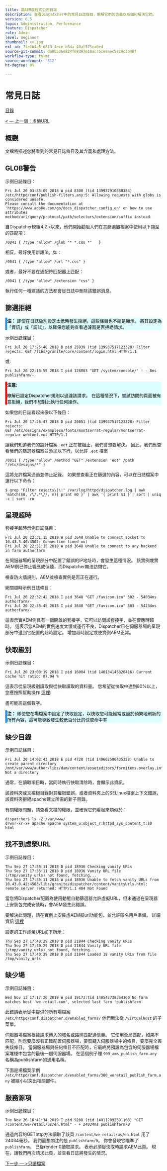 ```yaml
---
title: 調AEM度程式公用日誌
description: 查看Dispatcher中的常見日誌條目，瞭解它們的含義以及如何解決它們。
version: 6.5
topic: Administration, Performance
feature: Dispatcher
role: Admin
level: Beginner
thumbnail: xx.jpg
exl-id: 7fe1b4a5-6813-4ece-b3da-40af575ea0ed
source-git-commit: da0b536e824f68d97618ac7bce9aec5829c3b48f
workflow-type: tm+mt
source-wordcount: '812'
ht-degree: 0%

---
```


# 常見日誌

[目錄](./overview.md)

[&lt; — 上一個：虛榮URL](./disp-vanity-url.md)

## 概觀

文檔將描述您將看到的常見日誌條目及其含義和處理方法。

## GLOB警告

示例日誌條目：

```
Fri Jul 20 03:35:09 2018 W pid 8300 (tid 139937910880384) /etc/httpd/conf/publish-filters.any:5: Allowing requests with globs is considered unsafe.
Please consult the documentation at 'https://www.adobe.com/go/docs_dispatcher_config_en' on how to use attributes 
method/url/query/protocol/path/selectors/extension/suffix instead.
```

自Dispatcher模組4.2.x以來，他們開始勸阻人們在其篩選器檔案中使用以下類型的匹配項：

```
/0041 { /type "allow" /glob "* *.css *"   }
```

相反，最好使用新語法，如：

```
/0041 { /type "allow" /url "*.css" }
```

或者，最好不要在通配符匹配器上匹配：

```
/0041 { /type "allow" /extension "css" }
```

執行任何一種建議的方法都會從日誌中刪除該錯誤消息。

## 篩選拒絕


<div style="color: #000;border-left: 6px solid #2196F3;background-color:#ddffff;"><b>注：</b>
即使在日誌級別設定太低時發生拒絕，這些條目也不總是顯示。 將其設定為「資訊」或「調試」，以確保您能夠查看過濾器是否拒絕請求。
</div>

示例日誌條目：

```
Fri Jul 20 17:25:48 2018 D pid 25939 (tid 139937517123328) Filter rejects: GET /libs/granite/core/content/login.html HTTP/1.1
```

或:

```
Fri Jul 20 22:16:55 2018 I pid 128803 "GET /system/console/" ! - 8ms publishfarm/-
```

<div style="color: #000;border-left: 6px solid red;background-color:#ddffff;"><b>注意:</b>

瞭解已設定Dispatcher規則以過濾該請求。 在這種情況下，嘗試訪問的頁面被有意拒絕，我們不想對此執行任何操作。
</div>

如果您的日誌看起來像以下條目：

```
Fri Jul 20 17:26:47 2018 D pid 20051 (tid 139937517123328) Filter rejects: 
GET /etc/designs/exampleco/fonts/montserrat-regular/montserrat-regular-webfont.eot HTTP/1.1
```

讓我們知道我們的設計檔案 `.eot` 正在被阻止，我們會想要解決。
因此，我們應查看我們的篩選器檔案並添加以下行，以允許 `.eot` 檔案

```
/0011 { /type "allow" /method "GET" /extension 'eot' /path "/etc/designs/*" }
```

這將允許檔案通過並停止記錄。
如果想查看正在篩選的內容，可以在日誌檔案中運行以下命令：

```
$ grep "Filter rejects\|\!" /var/log/httpd/dispatcher.log | awk 'match($0, /\/.*\//, m){ print m0 }' | awk '{ print $1 }'| sort | uniq -c | sort -rn
```

## 呈現超時

套接字超時示例日誌條目：

```
Fri Jul 20 22:31:15 2018 W pid 3648 Unable to connect socket to 10.43.3.40:4502: Connection timed out 
Fri Jul 20 22:31:15 2018 W pid 3648 Unable to connect to any backend in farm authorfarm
```

在伺服器場的呈現部分中配置了錯誤的IP地址時，會發生這種情況。 該實例或實AEM例已停止響應或偵聽，而Dispatcher無法訪問它。

檢查防火牆規則，AEM並檢查實例是否正在運行。

網關超時示例日誌條目：

```
Fri Jul 20 22:32:42 2018 I pid 3648 "GET /favicon.ico" 502 - 54034ms authorfarm/- 
Fri Jul 20 22:35:45 2018 I pid 3648 "GET /favicon.ico" 503 - 54234ms authorfarm/-
```

這表示實AEM例具有一個開啟的套接字，它可以訪問該套接字，並在響應時超時。 這表示您AEM的實例速度太慢或運行不良，Dispatcher已在伺服器場的呈現部分中達到它配置的超時設定。 增加超時設定或使實例AEM正常。

## 快取級別

示例日誌條目：

```
Fri Jul 20 23:00:19 2018 I pid 16004 (tid 140134145820416) Current cache hit ratio: 87.94 %
```

這表示從呈現級別讀取與從快取讀取的資料量。 您希望從快取中達到80%以上，您應按照幫助操作 [這裡](https://experienceleague.adobe.com/docs/experience-cloud-kcs/kbarticles/KA-17458.html%3Flang%3Den):

盡可能高這個數字。

<div style="color: #000;border-left: 6px solid #2196F3;background-color:#ddffff;"><b>注：</b>
即使您在場檔案中設定了快取設定，以快取您可能經常或過於頻繁地刷新的所有內容，這可能導致發生較低百分比的快取命中率
</div>

## 缺少目錄

示例日誌條目：

```
Fri Jul 20 14:02:43 2018 E pid 4728 (tid 140662586435328) Unable to create parent directory /mnt/var/www/author/libs/dam/content/asseteditors/formitems.overlay.infinity.json/application: Not a directory
```

通常，在讀取項目時，當同時執行快取清除時，會顯示此資訊。

該資料夾或文檔根目錄對其權限錯誤，或者資料夾上的SELinux檔案上下文錯誤，該資料夾拒絕apache建立所需的新子目錄。

有關權限問題，請查看文檔的權限，並確保它們看起來類似於：

```
dispatcher$ ls -Z /var/www/
drwxr-xr-x+ apache apache system_u:object_r:httpd_sys_content_t:s0 html
```

## 找不到虛榮URL

示例日誌條目：

```
Thu Sep 27 17:35:11 2018 D pid 18936 Checking vanity URLs 
Thu Sep 27 17:35:11 2018 D pid 18936 Vanity URL file (/tmp/vanity_urls) not found, fetching... 
Thu Sep 27 17:35:11 2018 W pid 18936 Unable to fetch vanity URLs from 10.43.0.42:4503/libs/granite/dispatcher/content/vanityUrls.html: remote server returned: HTTP/1.1 404 Not Found
```

當您將Dispatcher配置為使用動態自動篩選器允許虛擬URL，但未通過在呈現器上安裝包完成安裝時，會AEM發生此錯誤。

要解決此問題，請在實例上安裝虛AEM擬url功能包，並允許匿名用戶準備。 詳細資訊 [這裡](https://experienceleague.adobe.com/docs/experience-cloud-kcs/kbarticles/KA-17463.html%3Flang%3Den)

設定的工作虛榮URL如下所示：

```
Thu Sep 27 17:40:29 2018 D pid 21844 Checking vanity URLs 
Thu Sep 27 17:40:29 2018 D pid 21844 Vanity URL file (/tmp/vanity_urls) not found, fetching... 
Thu Sep 27 17:40:29 2018 D pid 21844 Loaded 18 vanity URLs from file /tmp/vanity_urls
```

## 缺少場

示例日誌條目：

```
Wed Nov 13 17:17:26 2019 W pid 19173:tid 140542738364160 No farm matches host 'we-retail.com', selected last farm 'publishfarm'
```

此錯誤表示從中提供的所有場檔案 `/etc/httpd/conf.dispatcher.d/enabled_farms/` 他們無法從 `/virtualhost` 的子菜單。

伺服器場檔案根據請求傳入的域名或路徑匹配通信量。 它使用全局匹配，如果不匹配，則您要麼沒有正確配置伺服器場，要麼鍵入伺服器場中的條目，要麼完全丟失該條目。 當伺服器場與任何條目不匹配時，它最終將預設為包含的伺服器場檔案堆棧中包含的最後一個伺服器場。 在這個例子裡 `999_ams_publish_farm.any` 名稱為publishfarm的通用名稱。

下面是場檔案示例 `/etc/httpd/conf.dispatcher.d/enabled_farms/300_weretail_publish_farm.any` 被縮小以突出相關部件。

## 服務源項

示例日誌條目：

```
Tue Nov 26 16:41:34 2019 I pid 9208 (tid 140112092391168) "GET /content/we-retail/us/en.html" - + 24034ms publishfarm/0
```

通過內容的GEThttp方法讀取了該頁 `/content/we-retail/us/en.html` 用了24034毫秒。 我們最想關注的是 `publishfarm/0`。 你會發現它瞄準了 `publishfarm`。 已從render 0讀取請求。 表示必須從快取時請求AEM此頁。 現在，讓我們再次請求此頁，並查看日誌將發生的情況。

[下一步 — >只讀檔案](./immutable-files.md)
